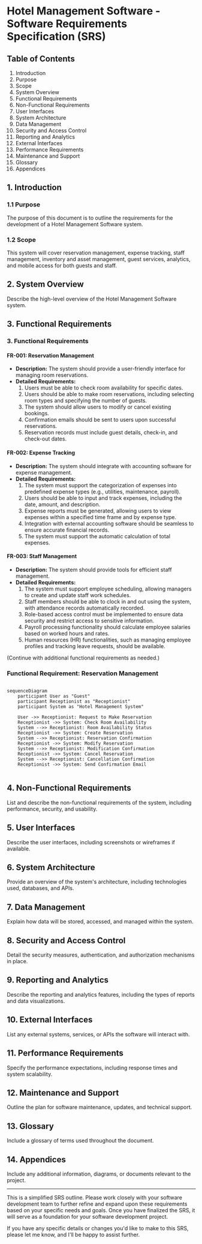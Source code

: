 # Hotel Management Software - Software Requirements Specification (SRS)

## Table of Contents
1. Introduction
2. Purpose
3. Scope
4. System Overview
5. Functional Requirements
6. Non-Functional Requirements
7. User Interfaces
8. System Architecture
9. Data Management
10. Security and Access Control
11. Reporting and Analytics
12. External Interfaces
13. Performance Requirements
14. Maintenance and Support
15. Glossary
16. Appendices

## 1. Introduction
### 1.1 Purpose
The purpose of this document is to outline the requirements for the development of a Hotel Management Software system.

### 1.2 Scope
This system will cover reservation management, expense tracking, staff management, inventory and asset management, guest services, analytics, and mobile access for both guests and staff.

## 2. System Overview
Describe the high-level overview of the Hotel Management Software system.

## 3. Functional Requirements
### 3. Functional Requirements

#### FR-001: Reservation Management
- **Description:** The system should provide a user-friendly interface for managing room reservations.
- **Detailed Requirements:**
  1. Users must be able to check room availability for specific dates.
  2. Users should be able to make room reservations, including selecting room types and specifying the number of guests.
  3. The system should allow users to modify or cancel existing bookings.
  4. Confirmation emails should be sent to users upon successful reservations.
  5. Reservation records must include guest details, check-in, and check-out dates.

#### FR-002: Expense Tracking
- **Description:** The system should integrate with accounting software for expense management.
- **Detailed Requirements:**
  1. The system must support the categorization of expenses into predefined expense types (e.g., utilities, maintenance, payroll).
  2. Users should be able to input and track expenses, including the date, amount, and description.
  3. Expense reports must be generated, allowing users to view expenses within a specified time frame and by expense type.
  4. Integration with external accounting software should be seamless to ensure accurate financial records.
  5. The system must support the automatic calculation of total expenses.

#### FR-003: Staff Management
- **Description:** The system should provide tools for efficient staff management.
- **Detailed Requirements:**
  1. The system must support employee scheduling, allowing managers to create and update staff work schedules.
  2. Staff members should be able to clock in and out using the system, with attendance records automatically recorded.
  3. Role-based access control must be implemented to ensure data security and restrict access to sensitive information.
  4. Payroll processing functionality should calculate employee salaries based on worked hours and rates.
  5. Human resources (HR) functionalities, such as managing employee profiles and tracking leave requests, should be available.

(Continue with additional functional requirements as needed.)
### Functional Requirement: Reservation Management

```mermaid

sequenceDiagram
    participant User as "Guest"
    participant Receptionist as "Receptionist"
    participant System as "Hotel Management System"

    User ->> Receptionist: Request to Make Reservation
    Receptionist ->> System: Check Room Availability
    System -->> Receptionist: Room Availability Status
    Receptionist ->> System: Create Reservation
    System -->> Receptionist: Reservation Confirmation
    Receptionist ->> System: Modify Reservation
    System -->> Receptionist: Modification Confirmation
    Receptionist ->> System: Cancel Reservation
    System -->> Receptionist: Cancellation Confirmation
    Receptionist ->> System: Send Confirmation Email


```

## 4. Non-Functional Requirements
List and describe the non-functional requirements of the system, including performance, security, and usability.

## 5. User Interfaces
Describe the user interfaces, including screenshots or wireframes if available.

## 6. System Architecture
Provide an overview of the system's architecture, including technologies used, databases, and APIs.

## 7. Data Management
Explain how data will be stored, accessed, and managed within the system.

## 8. Security and Access Control
Detail the security measures, authentication, and authorization mechanisms in place.

## 9. Reporting and Analytics
Describe the reporting and analytics features, including the types of reports and data visualizations.

## 10. External Interfaces
List any external systems, services, or APIs the software will interact with.

## 11. Performance Requirements
Specify the performance expectations, including response times and system scalability.

## 12. Maintenance and Support
Outline the plan for software maintenance, updates, and technical support.

## 13. Glossary
Include a glossary of terms used throughout the document.

## 14. Appendices
Include any additional information, diagrams, or documents relevant to the project.

---

This is a simplified SRS outline. Please work closely with your software development team to further refine and expand upon these requirements based on your specific needs and goals. Once you have finalized the SRS, it will serve as a foundation for your software development project.

If you have any specific details or changes you'd like to make to this SRS, please let me know, and I'll be happy to assist further.
